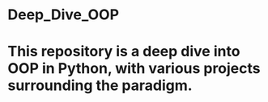 # Deep_Dive_OOP
# This repository is a deep dive into OOP in Python, with various projects surrounding the paradigm.